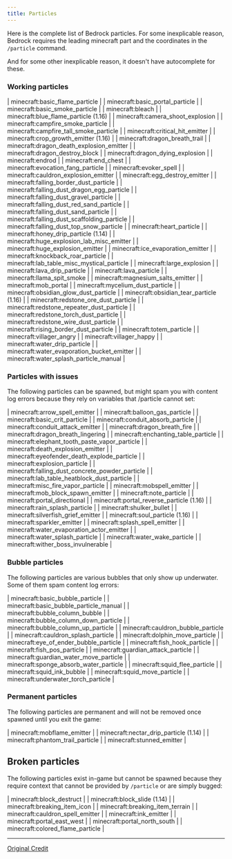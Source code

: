 ```yaml
---
title: Particles
---
```


Here is the complete list of Bedrock particles. For some inexplicable reason, Bedrock requires the leading minecraft part and the coordinates in the `/particle` command.

And for some other inexplicable reason, it doesn't have autocomplete for these.

### Working particles

| minecraft:basic_flame_particle |
| minecraft:basic_portal_particle |
| minecraft:basic_smoke_particle |
| minecraft:bleach |
| minecraft:blue_flame_particle (1.16) |
| minecraft:camera_shoot_explosion |
| minecraft:campfire_smoke_particle |
| minecraft:campfire_tall_smoke_particle |
| minecraft:critical_hit_emitter |
| minecraft:crop_growth_emitter (1.16) |
| minecraft:dragon_breath_trail |
| minecraft:dragon_death_explosion_emitter |
| minecraft:dragon_destroy_block |
| minecraft:dragon_dying_explosion |
| minecraft:endrod |
| minecraft:end_chest |
| minecraft:evocation_fang_particle |
| minecraft:evoker_spell |
| minecraft:cauldron_explosion_emitter |
| minecraft:egg_destroy_emitter |
| minecraft:falling_border_dust_particle |
| minecraft:falling_dust_dragon_egg_particle |
| minecraft:falling_dust_gravel_particle |
| minecraft:falling_dust_red_sand_particle |
| minecraft:falling_dust_sand_particle |
| minecraft:falling_dust_scaffolding_particle |
| minecraft:falling_dust_top_snow_particle |
| minecraft:heart_particle |
| minecraft:honey_drip_particle (1.14) |
| minecraft:huge_explosion_lab_misc_emitter |
| minecraft:huge_explosion_emitter |
| minecraft:ice_evaporation_emitter |
| minecraft:knockback_roar_particle |
| minecraft:lab_table_misc_mystical_particle |
| minecraft:large_explosion |
| minecraft:lava_drip_particle |
| minecraft:lava_particle |
| minecraft:llama_spit_smoke |
| minecraft:magnesium_salts_emitter |
| minecraft:mob_portal |
| minecraft:mycelium_dust_particle |
| minecraft:obsidian_glow_dust_particle |
| minecraft:obsidian_tear_particle (1.16) |
| minecraft:redstone_ore_dust_particle |
| minecraft:redstone_repeater_dust_particle |
| minecraft:redstone_torch_dust_particle |
| minecraft:redstone_wire_dust_particle |
| minecraft:rising_border_dust_particle |
| minecraft:totem_particle |
| minecraft:villager_angry |
| minecraft:villager_happy |
| minecraft:water_drip_particle |
| minecraft:water_evaporation_bucket_emitter |
| minecraft:water_splash_particle_manual |

### Particles with issues

The following particles can be spawned, but might spam you with content log errors because they rely on variables that /particle cannot set:

| minecraft:arrow_spell_emitter |
| minecraft:balloon_gas_particle |
| minecraft:basic_crit_particle |
| minecraft:conduit_absorb_particle |
| minecraft:conduit_attack_emitter |
| minecraft:dragon_breath_fire |
| minecraft:dragon_breath_lingering |
| minecraft:enchanting_table_particle |
| minecraft:elephant_tooth_paste_vapor_particle |
| minecraft:death_explosion_emitter |
| minecraft:eyeofender_death_explode_particle |
| minecraft:explosion_particle |
| minecraft:falling_dust_concrete_powder_particle |
| minecraft:lab_table_heatblock_dust_particle |
| minecraft:misc_fire_vapor_particle |
| minecraft:mobspell_emitter |
| minecraft:mob_block_spawn_emitter |
| minecraft:note_particle |
| minecraft:portal_directional |
| minecraft:portal_reverse_particle (1.16) |
| minecraft:rain_splash_particle |
| minecraft:shulker_bullet |
| minecraft:silverfish_grief_emitter |
| minecraft:soul_particle (1.16) |
| minecraft:sparkler_emitter |
| minecraft:splash_spell_emitter |
| minecraft:water_evaporation_actor_emitter |
| minecraft:water_splash_particle |
| minecraft:water_wake_particle |
| minecraft:wither_boss_invulnerable |

### Bubble particles

The following particles are various bubbles that only show up underwater. Some of them spam content log errors:

| minecraft:basic_bubble_particle |
| minecraft:basic_bubble_particle_manual |
| minecraft:bubble_column_bubble |
| minecraft:bubble_column_down_particle |
| minecraft:bubble_column_up_particle |
| minecraft:cauldron_bubble_particle |
| minecraft:cauldron_splash_particle |
| minecraft:dolphin_move_particle |
| minecraft:eye_of_ender_bubble_particle |
| minecraft:fish_hook_particle |
| minecraft:fish_pos_particle |
| minecraft:guardian_attack_particle |
| minecraft:guardian_water_move_particle |
| minecraft:sponge_absorb_water_particle |
| minecraft:squid_flee_particle |
| minecraft:squid_ink_bubble |
| minecraft:squid_move_particle |
| minecraft:underwater_torch_particle |

### Permanent particles

The following particles are permanent and will not be removed once spawned until you exit the game:

| minecraft:mobflame_emitter |
| minecraft:nectar_drip_particle (1.14) |
| minecraft:phantom_trail_particle |
| minecraft:stunned_emitter |

## Broken particles

The following particles exist in-game but cannot be spawned because they require context that cannot be provided by `/particle` or are simply bugged:

| minecraft:block_destruct |
| minecraft:block_slide (1.14) |
| minecraft:breaking_item_icon |
| minecraft:breaking_item_terrain |
| minecraft:cauldron_spell_emitter |
| minecraft:ink_emitter |
| minecraft:portal_east_west |
| minecraft:portal_north_south |
| minecraft:colored_flame_particle |

---

[Original Credit](https://www.reddit.com/r/MinecraftCommands/comments/cbd56p/i_need_a_list_of_bedrock_particles/etg8rt7/)
